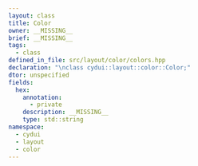```yaml
---
layout: class
title: Color
owner: __MISSING__
brief: __MISSING__
tags:
  - class
defined_in_file: src/layout/color/colors.hpp
declaration: "\nclass cydui::layout::color::Color;"
dtor: unspecified
fields:
  hex:
    annotation:
      - private
    description: __MISSING__
    type: std::string
namespace:
  - cydui
  - layout
  - color
---
```

